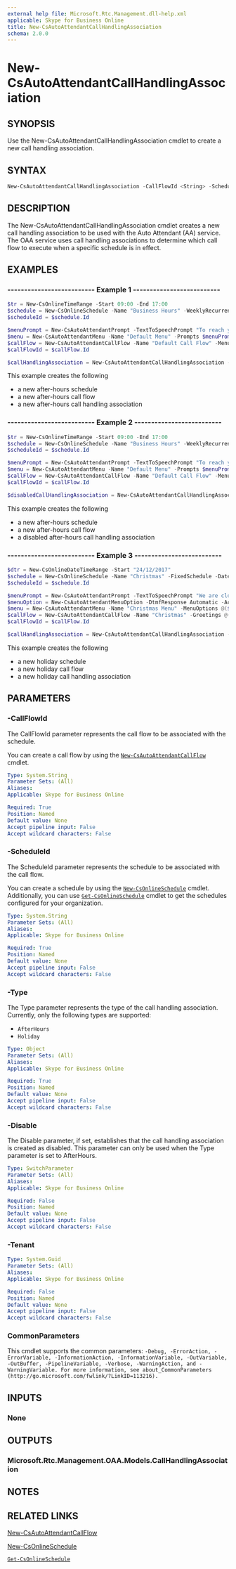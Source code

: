 ```yaml
---
external help file: Microsoft.Rtc.Management.dll-help.xml
applicable: Skype for Business Online
title: New-CsAutoAttendantCallHandlingAssociation
schema: 2.0.0
---
```


# New-CsAutoAttendantCallHandlingAssociation

## SYNOPSIS
Use the New-CsAutoAttendantCallHandlingAssociation cmdlet to create a new call handling association.

## SYNTAX

```powershell
New-CsAutoAttendantCallHandlingAssociation -CallFlowId <String> -ScheduleId <String> -Type <AfterHours | Holiday> [-Disable] [-Tenant <Guid>] [<CommonParameters>]
```

## DESCRIPTION
The New-CsAutoAttendantCallHandlingAssociation cmdlet creates a new call handling association to be used with the Auto Attendant (AA) service. The OAA service uses call handling associations to determine which call flow to execute when a specific schedule is in effect.

## EXAMPLES

### -------------------------- Example 1 --------------------------
```powershell
$tr = New-CsOnlineTimeRange -Start 09:00 -End 17:00
$schedule = New-CsOnlineSchedule -Name "Business Hours" -WeeklyRecurrentSchedule -MondayHours @($tr)
$scheduleId = $schedule.Id

$menuPrompt = New-CsAutoAttendantPrompt -TextToSpeechPrompt "To reach your party by name, enter it now, followed by the pound sign."
$menu = New-CsAutoAttendantMenu -Name "Default Menu" -Prompts $menuPrompt -EnableDialByName
$callFlow = New-CsAutoAttendantCallFlow -Name "Default Call Flow" -Menu $menu
$callFlowId = $callFlow.Id

$callHandlingAssociation = New-CsAutoAttendantCallHandlingAssociation -Type AfterHours -ScheduleId $scheduleId -CallFlowId $callFlowId
```

This example creates the following

- a new after-hours schedule
- a new after-hours call flow
- a new after-hours call handling association

### -------------------------- Example 2 --------------------------
```powershell
$tr = New-CsOnlineTimeRange -Start 09:00 -End 17:00
$schedule = New-CsOnlineSchedule -Name "Business Hours" -WeeklyRecurrentSchedule -MondayHours @($tr)
$scheduleId = $schedule.Id

$menuPrompt = New-CsAutoAttendantPrompt -TextToSpeechPrompt "To reach your party by name, enter it now, followed by the pound sign."
$menu = New-CsAutoAttendantMenu -Name "Default Menu" -Prompts $menuPrompt -EnableDialByName
$callFlow = New-CsAutoAttendantCallFlow -Name "Default Call Flow" -Menu $menu
$callFlowId = $callFlow.Id

$disabledCallHandlingAssociation = New-CsAutoAttendantCallHandlingAssociation -Type AfterHours -ScheduleId $scheduleId -CallFlowId $callFlowId -Disable
```

This example creates the following

- a new after-hours schedule
- a new after-hours call flow
- a disabled after-hours call handling association

### -------------------------- Example 3 --------------------------
```powershell
$dtr = New-CsOnlineDateTimeRange -Start "24/12/2017"
$schedule = New-CsOnlineSchedule -Name "Christmas" -FixedSchedule -DateTimeRanges @($dtr)
$scheduleId = $schedule.Id

$menuPrompt = New-CsAutoAttendantPrompt -TextToSpeechPrompt "We are closed for Christmas. Please call back later."
$menuOption = New-CsAutoAttendantMenuOption -DtmfResponse Automatic -Action DisconnectCall
$menu = New-CsAutoAttendantMenu -Name "Christmas Menu" -MenuOptions @($menuOption)
$callFlow = New-CsAutoAttendantCallFlow -Name "Christmas" -Greetings @($greeting) -Menu $menu
$callFlowId = $callFlow.Id

$callHandlingAssociation = New-CsAutoAttendantCallHandlingAssociation -Type Holiday -ScheduleId $scheduleId -CallFlowId $callFlowId
```

This example creates the following

- a new holiday schedule
- a new holiday call flow
- a new holiday call handling association

## PARAMETERS

### -CallFlowId
The CallFlowId parameter represents the call flow to be associated with the schedule.

You can create a call flow by using the [`New-CsAutoAttendantCallFlow`](New-CsAutoAttendantCallFlow.md) cmdlet.


```yaml
Type: System.String
Parameter Sets: (All)
Aliases:
Applicable: Skype for Business Online

Required: True
Position: Named
Default value: None
Accept pipeline input: False
Accept wildcard characters: False
```

### -ScheduleId
The ScheduleId parameter represents the schedule to be associated with the call flow.

You can create a schedule by using the [`New-CsOnlineSchedule`](New-CsOnlineSchedule.md) cmdlet. Additionally, you can use [`Get-CsOnlineSchedule`](Get-CsOnlineSchedule.md) cmdlet to get the schedules configured for your organization.


```yaml
Type: System.String
Parameter Sets: (All)
Aliases:
Applicable: Skype for Business Online

Required: True
Position: Named
Default value: None
Accept pipeline input: False
Accept wildcard characters: False
```

### -Type
The Type parameter represents the type of the call handling association. Currently, only the following types are supported:

- `AfterHours`
- `Holiday`


```yaml
Type: Object
Parameter Sets: (All)
Aliases:
Applicable: Skype for Business Online

Required: True
Position: Named
Default value: None
Accept pipeline input: False
Accept wildcard characters: False
```

### -Disable
The Disable parameter, if set, establishes that the call handling association is created as disabled. This parameter can only be used when the Type parameter is set to AfterHours.

```yaml
Type: SwitchParameter
Parameter Sets: (All)
Aliases:
Applicable: Skype for Business Online

Required: False
Position: Named
Default value: None
Accept pipeline input: False
Accept wildcard characters: False
```

### -Tenant

```yaml
Type: System.Guid
Parameter Sets: (All)
Aliases:
Applicable: Skype for Business Online

Required: False
Position: Named
Default value: None
Accept pipeline input: False
Accept wildcard characters: False
```

### CommonParameters
This cmdlet supports the common parameters: `-Debug, -ErrorAction, -ErrorVariable, -InformationAction, -InformationVariable, -OutVariable, -OutBuffer, -PipelineVariable, -Verbose, -WarningAction, and -WarningVariable. For more information, see about_CommonParameters (http://go.microsoft.com/fwlink/?LinkID=113216).`

## INPUTS

### None


## OUTPUTS

### Microsoft.Rtc.Management.OAA.Models.CallHandlingAssociation


## NOTES

## RELATED LINKS

[New-CsAutoAttendantCallFlow](New-CsAutoAttendantCallFlow.md)

[New-CsOnlineSchedule](New-CsOnlineSchedule.md)

[`Get-CsOnlineSchedule`](Get-CsOnlineSchedule.md)